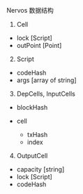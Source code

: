 Nervos 数据结构

1. Cell  

* lock      [Script]
* outPoint  [Point]

2. Script

* codeHash
* args       [array of string]

3. DepCells, InputCells

* blockHash
* cell 

  * txHash
  * index
  
4. OutputCell

* capacity   [string]
* lock       [Script]
* codeHash